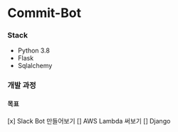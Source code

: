 # Commit-Bot

### Stack
- Python 3.8
- Flask
- Sqlalchemy

### 개발 과정

#### 목표
[x] Slack Bot 만들어보기
[] AWS Lambda 써보기
[] Django

